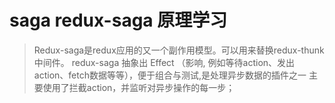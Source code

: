 # saga redux-saga 原理学习
> Redux-saga是redux应用的又一个副作用模型。可以用来替换redux-thunk中间件。 redux-saga 抽象出 Effect （影响, 例如等待action、发出action、fetch数据等等），便于组合与测试,是处理异步数据的插件之一
> 主要使用了拦截action，并监听对异步操作的每一步；